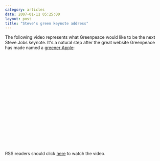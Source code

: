 ```yaml
---
category: articles
date: 2007-01-11 05:25:00
layout: post
title: "Steve's green keynote address"
---
```


<p>The following video represents what Greenpeace would like to be the next Steve Jobs keynote. It's a natural step after the great website Greenpeace has made named a <a href="http://greenpeace.org/apple/">greener Apple</a>:</p><p><iframe title="Steve's green keynote address" width="480" height="300" data-src="//www.youtube.com/embed/2Uo_4kyrkDc" frameborder="0" allowfullscreen></iframe></p><p>RSS readers should click <a href="//joaobordalo.com/articles/2007/01/11/steves-green-keynote-address">here</a> to watch the video.</p>
